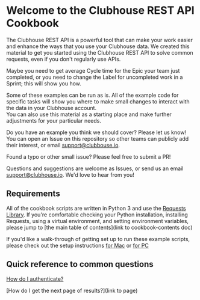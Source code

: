 # Welcome to the Clubhouse REST API Cookbook
The Clubhouse REST API is a powerful tool that can make your work easier and enhance the ways that you use your Clubhouse data. 
We created this material to get you started using the Clubhouse REST API to solve common requests, even if you don't regularly use APIs.

Maybe you need to get average Cycle time for the Epic your team just completed, or you need to change the Label for uncompleted work in a Sprint; this will show you how.

Some of these examples can be run as is. All of the example code for specific tasks will show you where to make small changes to interact with the data in your Clubhouse account.  
You can also use this material as a starting place and make further adjustments for your particular needs.


Do you have an example you think we should cover? Please let us know! You can open an Issue on this repository so other teams can publicly add their interest, or email support@clubbouse.io.

Found a typo or other small issue? Please feel free to submit a PR!

Questions and suggestions are welcome as Issues, or send us an email support@clubhouse.io. We'd love to hear from you!

## Requirements
All of the cookbook scripts are written in Python 3 and use the [Requests Library](http://docs.python-requests.org/en/master/).
If you're comfortable checking your Python installation, installing Requests, using a virtual environment, and setting environment variables, please jump to [the main table of contents](link to cookbook-contents doc)

If you'd like a walk-through of getting set up to run these example scripts, please check out the setup instructions [for Mac](https://github.com/clubhouse/api-cookbook/blob/master/set-up-instructions.md) or [for PC](https://github.com/clubhouse/api-cookbook/blob/master/windows-set-up-instructions.md)

## Quick reference to common questions

[How do I authenticate?](https://github.com/clubhouse/api-cookbook/blob/master/Authentication.md)

[How do I get the next page of results?](link to page)

